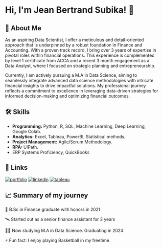 
# Hi, I'm Jean Bertrand Subika! 👋


## 🚀 About Me

As an aspiring Data Scientist, I offer a meticulous and detail-oriented approach that is underpinned by a robust foundation in Finance and Accounting. With a proven track record, I bring over 3 years of expertise in pivotal roles within financial operations. This experience is complemented by level 1 certificate from ACCA and a recent 3 month engagement as a Data Analyst, where I focused on strategic planning and entrepreneurship.



Currently, I am actively pursuing a M.A in Data Science, aiming to seamlessly integrate advanced data science methodologies with intricate financial insights to drive impactful solutions. My professional journey reflects a commitment to excellence in leveraging data-driven strategies for informed decision-making and optimizing financial outcomes.
## 🛠 Skills
* **Programming:** Python, R, SQL, Machine Learning, Deep Learning, Google Colab.  
* **Analytics:** Excel, Tableau, PowerBI, Statistical methods.
* **Project Management:** Agile/Scrum Methodology.
* **RPA:** UIPath.
* ERP Systems Proficiency, QuickBooks


## 🔗 Links
[![portfolio](https://img.shields.io/badge/my_portfolio-000?style=for-the-badge&logo=ko-fi&logoColor=white)](https://github.com/Jean-Bertrand-Subika)
[![linkedin](https://img.shields.io/badge/linkedin-0A66C2?style=for-the-badge&logo=linkedin&logoColor=white)](linkedin.com/in/s-j-bertrand)
[![tableau](https://img.shields.io/badge/Tableau-E97627?style=for-the-badge&logo=Tableau&logoColor=white)](https://public.tableau.com/app/profile/subika.jean.bertrand/vizzes)
## 📈 Summary of my journey
🧠 B.Sc in Finance graduate with honors in 2021
 
🛰️ Started out as a senior finance assistant for 3 years
 
👩‍💻 Now studying M.A in  Data Science. Graduating in 2024
 
⚡️ Fun fact: I enjoy playing Basketball in my freetime.

